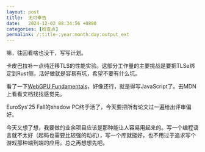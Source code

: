 ```yaml
---
layout: post
title:  无可奉告
date:   2024-12-02 08:34:56 +0800
categories: [检查点]
permalink: /:title-:year:month:day:output_ext
---
```


嘛，往回看啥也没干，写写计划。

卡皮巴拉补一点纯迁移TLS的性能实验。这部分工作量的主要挑战是要把TLSe绑定到Rust侧，活好做就是容易有坑，希望不要有什么坑。

看了一下[WebGPU Fundamentals]，好像还行，就是得写JavaScript了。去MDN上看看文档找找感觉先。

[WebGPU Fundamentals]: https://webgpufundamentals.org/

EuroSys'25 Fall的shadow PC终于活了，今天要把所有论文过一遍给出评审偏好。

今天又想了想，我要做的业余项目应该是那种能让人容易用起来的。写一个编程语言就不太好（起码也需要比较强的动机），写一个库就挺好，也不用过于追求写个游戏那种端到端的应用。总之再想想先吧。
